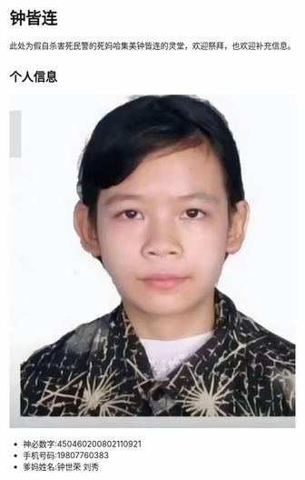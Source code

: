 # 钟皆连
此处为假自杀害死民警的死妈哈集美钟皆连的灵堂，欢迎祭拜，也欢迎补充信息。
## 个人信息
![死妈遗像](SAVE_20240826_122336.jpg "钟皆连 is watching you")
+ 神必数字:450460200802110921
+ 手机号码:19807760383
+ 爹妈姓名:钟世荣 刘秀

